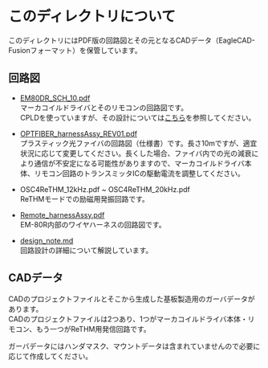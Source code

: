 # このディレクトリについて

このディレクトリにはPDF版の回路図とその元となるCADデータ（EagleCAD-Fusionフォーマット）を保管しています。

## 回路図

- [EM80DR_SCH_10.pdf](EM80DR_SCH_10.pdf)</br>
    マーカコイルドライバとそのリモコンの回路図です。</br>
    CPLDを使っていますが、その設計については[こちら](../../software/HDL)を参照してください。
  
- [OPTFIBER_harnessAssy_REV01.pdf](OPTFIBER_harnessAssy_REV01.pdf)</br>
    プラスティック光ファイバの回路図（仕様書）です。長さ10mですが、適宜状況に応じて変更してください。長くした場合、ファイバ内での光の減衰により通信が不安定になる可能性がありますので、マーカコイルドライバ本体、リモコン回路のトランスミッタICの駆動電流を調整してください。

- OSC4ReTHM_12kHz.pdf ~ OSC4ReTHM_20kHz.pdf </br>
    ReTHMモードでの励磁用発振回路です。

- [Remote_harnessAssy.pdf](Remote_harnessAssy.pdf)</br>
    EM-80R内部のワイヤハーネスの回路図です。

- [design_note.md](design_note.md)</br>
    回路設計の詳細について解説しています。

## CADデータ
CADのプロジェクトファイルとそこから生成した基板製造用のガーバデータがあります。</br>
CADのプロジェクトファイルは2つあり、1つがマーカコイルドライバ本体・リモコン、もう一つがReTHM用発信回路です。

ガーバデータにはハンダマスク、マウントデータは含まれていませんので必要に応じて作成してください。



